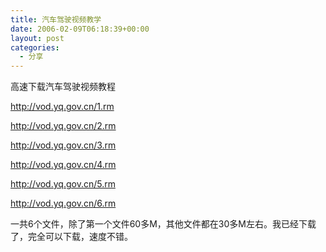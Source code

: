 ```yaml
---
title: 汽车驾驶视频教学
date: 2006-02-09T06:18:39+00:00
layout: post
categories:
  - 分享
---
```


高速下载汽车驾驶视频教程

<http://vod.yq.gov.cn/1.rm>

<http://vod.yq.gov.cn/2.rm>

<http://vod.yq.gov.cn/3.rm>

<http://vod.yq.gov.cn/4.rm>

<http://vod.yq.gov.cn/5.rm>

<http://vod.yq.gov.cn/6.rm>

一共6个文件，除了第一个文件60多M，其他文件都在30多M左右。我已经下载了，完全可以下载，速度不错。